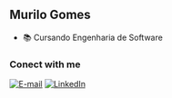 ## Murilo Gomes


- 📚 Cursando Engenharia de Software

### Conect with me

[![E-mail](https://img.shields.io/badge/-Email-000?style=for-the-badge&logo=microsoft-outlook&logoColor=E94D5F)](mailto:muriloglima@outlook.com)
[![LinkedIn](https://img.shields.io/badge/-LinkedIn-000?style=for-the-badge&logo=linkedin&logoColor=30A3DC)](https://www.linkedin.com/in/murilogomesl/)

